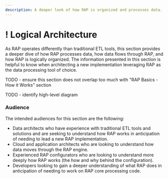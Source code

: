 ```yaml
---
description: A deeper look of how RAP is organized and processes data.
---
```


# ! Logical Architecture

As RAP operates differently than traditional ETL tools, this section provides a deeper dive of how RAP processes data, how data flows through RAP, and how RAP is logically organized.  The information presented in this section is helpful to know when architecting a new implementation leveraging RAP as the data processing tool of choice.

TODO - ensure this section does not overlap too much with "RAP Basics - How it Works" section

TODO - identify high-level diagram

### Audience

The intended audiences for this section are the following:

* Data architects who have experience with traditional ETL tools and solutions and are seeking to understand how RAP works in anticipation of needing to lead a new RAP implementation.
* Cloud and application architects who are looking to understand how data moves through the RAP engine.
* Experienced RAP configurators who are looking to understand more deeply how RAP works \(the how and why behind the configuration\).
* Developers looking to gain a deeper understanding of what RAP does in anticipation of needing to work on RAP core processing code.

